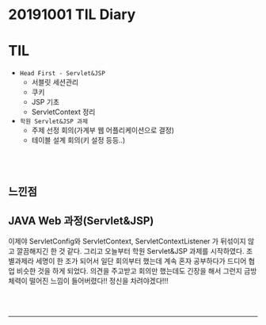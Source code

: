 # 20191001 TIL Diary
# **TIL** <br>
- `Head First - Servlet&JSP` 
   - 서블릿 세션관리
   - 쿠키
   - JSP 기초
   - ServletContext 정리
- `학원 Servlet&JSP 과제` 
   - 주제 선정 회의(가계부 웹 어플리케이션으로 결정)
   - 테이블 설계 회의(키 설정 등등..)

<br><br>

## **느낀점** <br>
## JAVA Web 과정(Servlet&JSP)
이제야 ServletConfig와 ServletContext, ServletContextListener 가 뒤섞이지 않고 깔끔해지긴 한 것 같다. 그리고 오늘부터 학원 Servlet&JSP  과제를 시작하였다. 조별과제라 세명이 한 조가 되어서 일단 회의부터 했는데 계속 혼자 공부하다가 드디어 협업 비슷한 것을 하게 되었다. 의견을 주고받고 회의만 했는데도 긴장을 해서 그런지 금방 체력이 떨어진 느낌이 들어버렸다!! 정신을 차려야겠다!!!

<br><br>
* * *